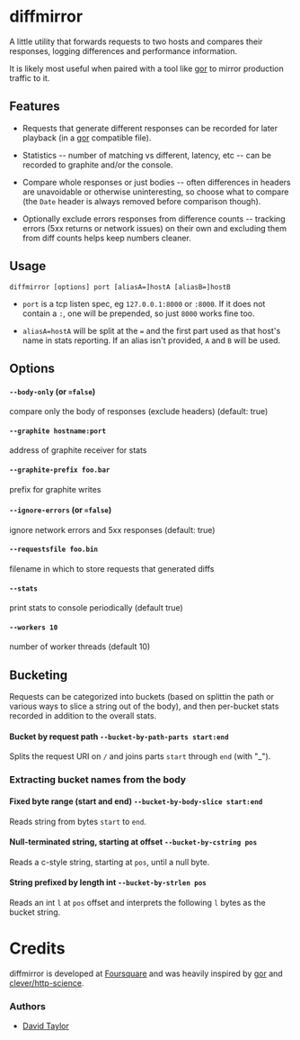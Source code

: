 # diffmirror

A little utility that forwards requests to two hosts and compares their responses, logging differences and performance information.

It is likely most useful when paired with a tool like [gor](/buger/gor) to mirror production traffic to it.

## Features

- Requests that generate different responses can be recorded for later playback (in a [gor](/buger/gor) compatible file).

- Statistics -- number of matching vs different, latency, etc -- can be recorded to graphite and/or the console.

- Compare whole responses or just bodies -- often differences in headers are unavoidable or otherwise uninteresting, so choose what to compare (the `Date` header is always removed before comparison though).

- Optionally exclude errors responses from difference counts -- tracking errors (5xx returns or network issues) on their own and excluding them from diff counts helps keep numbers cleaner.


## Usage
`diffmirror [options] port [aliasA=]hostA [aliasB=]hostB`

- `port` is a tcp listen spec, eg `127.0.0.1:8000` or `:8000`. 
If it does not contain a `:`, one will be prepended, so just `8000` works fine too.

- `aliasA=hostA` will be split at the `=` and the first part used as that host's name in stats reporting. 
If an alias isn't provided, `A` and `B` will be used. 

## Options

####  `--body-only` (or `=false`)
compare only the body of responses (exclude headers) (default: true)

####  `--graphite hostname:port`
address of graphite receiver for stats

####  `--graphite-prefix foo.bar`
prefix for graphite writes

####  `--ignore-errors` (or `=false`)
ignore network errors and 5xx responses (default: true)

####  `--requestsfile foo.bin`
filename in which to store requests that generated diffs

####  `--stats`
print stats to console periodically (default true)

####  `--workers 10`
number of worker threads (default 10)

## Bucketing

Requests can be categorized into buckets (based on splittin the path or various ways to slice a string out of the body), and then per-bucket stats recorded in addition to the overall stats.

#### Bucket by request path `--bucket-by-path-parts start:end`
Splits the request URI on `/` and joins parts `start` through `end` (with "_").

### Extracting bucket names from the body

#### Fixed byte range (start and end) `--bucket-by-body-slice start:end`
Reads string from bytes `start` to `end`.

#### Null-terminated string, starting at offset `--bucket-by-cstring pos`
Reads a c-style string, starting at `pos`, until a null byte.

#### String prefixed by length int `--bucket-by-strlen pos`
Reads an int `l` at `pos` offset and interprets the following `l` bytes as the bucket string.

# Credits
diffmirror is developed at [Foursquare](/foursquare) and was heavily inspired by [gor](/buger/gor) and [clever/http-science](/clever/http-science).

### Authors
  - [David Taylor](/dt)
